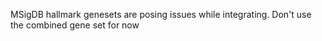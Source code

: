 MSigDB hallmark genesets are posing issues while integrating. Don't use the combined gene set for now
